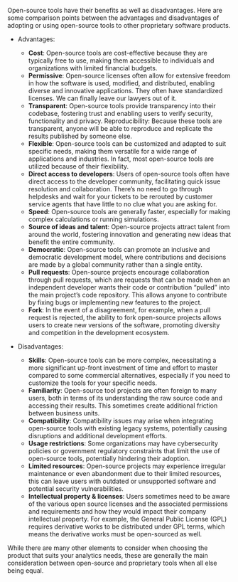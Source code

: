 
Open-source tools have their benefits as well as disadvantages. Here are some comparison points between the advantages and disadvantages of adopting or using open-source tools to other proprietary software products.

- Advantages:

  - **Cost**: Open-source tools are cost-effective because they are typically free to use, making them accessible to individuals and organizations with limited financial budgets.
  - **Permissive**: Open-source licenses often allow for extensive freedom in how the software is used, modified, and distributed, enabling diverse and innovative applications. They often have standardized licenses. We can finally leave our lawyers out of it.
  - **Transparent**: Open-source tools provide transparency into their codebase, fostering trust and enabling users to verify security, functionality and privacy.
  Reproducibility: Because these tools are transparent, anyone will be able to reproduce and replicate the results published by someone else.
  - **Flexible**: Open-source tools can be customized and adapted to suit specific needs, making them versatile for a wide range of applications and industries. In fact, most open-source tools are utilized because of their flexibility.
  - **Direct access to developers**: Users of open-source tools often have direct access to the developer community, facilitating quick issue resolution and collaboration. There’s no need to go through helpdesks and wait for your tickets to be rerouted by customer service agents that have little to no clue what you are asking for.
  - **Speed**: Open-source tools are generally faster, especially for making complex calculations or running simulations.
  - **Source of ideas and talent**: Open-source projects attract talent from around the world, fostering innovation and generating new ideas that benefit the entire community.
  - **Democratic**: Open-source tools can promote an inclusive and democratic development model, where contributions and decisions are made by a global community rather than a single entity.
  - **Pull requests**: Open-source projects encourage collaboration through pull requests, which are requests that can be made when an independent developer wants their code or contribution “pulled” into the main project’s code repository. This allows anyone to contribute by fixing bugs or implementing new features to the project.
  - **Fork**: In the event of a disagreement, for example, when a pull request is rejected, the ability to fork open-source projects allows users to create new versions of the software, promoting diversity and competition in the development ecosystem.

- Disadvantages:

  - **Skills**: Open-source tools can be more complex, necessitating a more significant up-front investment of time and effort to master compared to some commercial alternatives, especially if you need to customize the tools for your specific needs.
  - **Familiarity**: Open-source tool projects are often foreign to many users, both in terms of its understanding the raw source code and accessing their results. This sometimes create additional friction between business units.
  - **Compatibility**: Compatibility issues may arise when integrating open-source tools with existing legacy systems, potentially causing disruptions and additional development efforts.
  - **Usage restrictions**: Some organizations may have cybersecurity policies or government regulatory constraints that limit the use of open-source tools, potentially hindering their adoption.
  - **Limited resources**: Open-source projects may experience irregular maintenance or even abandonment due to their limited resources, this can leave users with outdated or unsupported software and potential security vulnerabilities.
  - **Intellectual property & licenses**: Users sometimes need to be aware of the various open source licenses and the associated permissions and requirements and how they would impact their company intellectual property. For example, the General Public License (GPL) requires derivative works to be distributed under GPL terms, which means the derivative works must be open-sourced as well.

While there are many other elements to consider when choosing the product that suits your analytics needs, these are generally the main consideration between open-source and proprietary tools when all else being equal.
